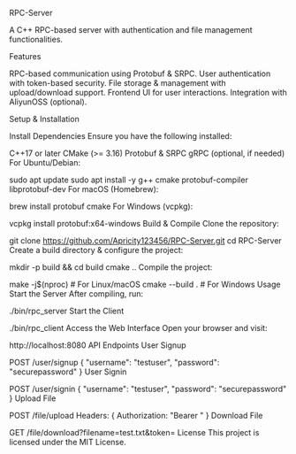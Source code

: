 RPC-Server

A C++ RPC-based server with authentication and file management functionalities.

Features

RPC-based communication using Protobuf & SRPC. User authentication with token-based security. File storage & management with upload/download support. Frontend UI for user interactions. Integration with AliyunOSS (optional).

Setup & Installation

Install Dependencies Ensure you have the following installed:

C++17 or later CMake (>= 3.16) Protobuf & SRPC gRPC (optional, if needed) For Ubuntu/Debian:

sudo apt update sudo apt install -y g++ cmake protobuf-compiler libprotobuf-dev For macOS (Homebrew):

brew install protobuf cmake For Windows (vcpkg):

vcpkg install protobuf:x64-windows Build & Compile Clone the repository:

git clone https://github.com/Apricity123456/RPC-Server.git cd RPC-Server Create a build directory & configure the project:

mkdir -p build && cd build cmake .. Compile the project:

make -j$(nproc) # For Linux/macOS cmake --build . # For Windows Usage Start the Server After compiling, run:

./bin/rpc_server Start the Client

./bin/rpc_client Access the Web Interface Open your browser and visit:

http://localhost:8080 API Endpoints User Signup

POST /user/signup { "username": "testuser", "password": "securepassword" } User Signin

POST /user/signin { "username": "testuser", "password": "securepassword" } Upload File

POST /file/upload Headers: { Authorization: "Bearer " } Download File

GET /file/download?filename=test.txt&token= License This project is licensed under the MIT License.
